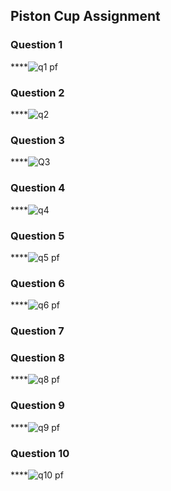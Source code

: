 ## Piston Cup Assignment
### Question 1
****![q1 pf](https://github.com/Srijaali/PF-FALL23/assets/142867637/e14e8478-b8e8-4a50-8780-a7c2d68c455f)
### Question 2
****![q2](https://github.com/Srijaali/PF-FALL23/assets/142867637/72ddbb75-2ec3-42ed-b761-c0a54e5b059c)
### Question 3
****![Q3](https://github.com/Srijaali/PF-FALL23/assets/142867637/acb18089-578b-4220-80d5-0c270392e704)
### Question 4
****![q4](https://github.com/Srijaali/PF-FALL23/assets/142867637/8f7f0652-f8c0-4487-a56a-0ba6e49fd00e)
### Question 5
****![q5 pf](https://github.com/Srijaali/PF-FALL23/assets/142867637/e281356c-7b47-4a11-a5ca-90504b44b258)
### Question 6
****![q6 pf](https://github.com/Srijaali/PF-FALL23/assets/142867637/978df7fc-ab70-4d17-a098-d773043bcb04)
### Question 7

### Question 8
****![q8 pf](https://github.com/Srijaali/PF-FALL23/assets/142867637/3c6fdb92-80a0-425f-9446-06af712ca020)
### Question 9
****![q9 pf](https://github.com/Srijaali/PF-FALL23/assets/142867637/bd1f24b1-0644-4747-80a6-32d44881c9f7)
### Question 10
****![q10 pf](https://github.com/Srijaali/PF-FALL23/assets/142867637/73cfbdec-e468-43a7-9170-70547b70c8ce)
